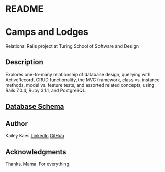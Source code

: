 # README
# Camps and Lodges

Relational Rails project at Turing School of Software and Design

## Description

Explores one-to-many relationship of database design, querying with ActiveRecord, CRUD functionality, the MVC framework, class vs. instance methods, model vs. feature tests, and assorted related concepts, using Rails 7.0.4, Ruby 3.1.1, and PostgreSQL.

## [Database Schema](https://dbdesigner.page.link/3oP5Ntz7TT8m35uv6)


## Author
Kailey Kaes
[LinkedIn](https://www.linkedin.com/in/kailey-kaes-336142219/)
[GitHub](https://github.com/kaileykaes)

## Acknowledgments
Thanks, Mama. For everything. 